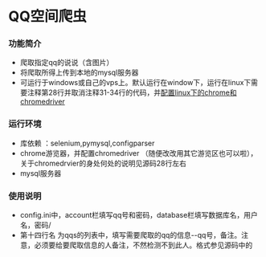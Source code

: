 # QQ空间爬虫

### 功能简介

*  爬取指定qq的说说（含图片）
*  将爬取所得上传到本地的mysql服务器
* 可运行于windows或自己的vps上。默认运行在window下，运行在linux下需要注释第28行并取消注释31-34行的代码，并[配置linux下的chrome和chromedriver](https://www.jianshu.com/p/b5f3025b5cdd)

### 运行环境

* 库依赖 ：selenium,pymysql,configparser
* chrome游览器，并配置chromedriver （随便改改用其它游览区也可以啦），关于chromedrvier的身处何处的说明见源码28行左右
* mysql服务器

### 使用说明

* config.ini中，account栏填写qq号和密码，database栏填写数据库名，用户名，密码/
* 第十四行名 为qqs的列表中，填写需要爬取的qq的信息--qq号，备注。注意，必须要给要爬取信息的人备注，不然检测不到此人。格式参见源码中的